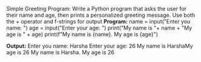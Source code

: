 Simple Greeting Program: Write a Python program that asks the user for their name and age, then prints a personalized greeting message. Use both the + operator and f-strings for output
**Program:**
name = input("Enter you name: ")
age = input("Enter your age: ")
print("My name is "+ name + "My age is " + age)
print(f"My name is {name}. My age is {age}")

**Output:**
Enter you name: Harsha
Enter your age: 26
My name is HarshaMy age is 26
My name is Harsha. My age is 26

